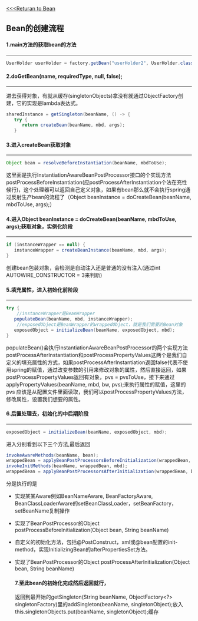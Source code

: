 [<<<Returan to Bean](../spring-Bean的归纳.md)

## Bean的创建流程


#### 1.main方法的获取bean的方法

------



```java
UserHolder userHolder = factory.getBean("userHolder2", UserHolder.class);
```

#### 2.doGetBean(name, requiredType, null, false);

------

  进去获得对象，有就从缓存(singletonObjects)拿没有就通过ObjectFactory创建，它的实现是lambda表达式。

```java
sharedInstance = getSingleton(beanName, () -> {
   try {
      return createBean(beanName, mbd, args);
   }
```

#### 3.进入createBean获取对象

------



```java
Object bean = resolveBeforeInstantiation(beanName, mbdToUse);
```

​     这里面是执行InstantiationAwareBeanPostProcessor接口的个实现方法postProcessBeforeInstantiation(应postProcessAfterInstantiation个法在充性候行)，这个处理器可以返回自己定义对象，如果有bean那么就不会执行spring通过反射生产bean的流程了（Object beanInstance = doCreateBean(beanName, mbdToUse, args);）

#### 4.进入Object beanInstance = doCreateBean(beanName, mbdToUse, args);获取对象，实例化阶段

------



```java
if (instanceWrapper == null) {
   instanceWrapper = createBeanInstance(beanName, mbd, args);
}
```

创建bean包装对象，会检测是自动注入还是普通的没有注入(通过int AUTOWIRE_CONSTRUCTOR = 3来判断)

#### 5.填充属性，进入初始化前阶段

------



```java
try {
    //instanceWrapper是BeanWrapper
   populateBean(beanName, mbd, instanceWrapper);
    //exposedObject是BeanWrapper的wrappedObject，就是我们需要的Bean对象
   exposedObject = initializeBean(beanName, exposedObject, mbd);
}
```

populateBean()会执行InstantiationAwareBeanPostProcessor的两个实现方法postProcessAfterInstantiation和postProcessPropertyValues这两个是我们自定义的填充属性的方式，如果postProcessAfterInstantiation返回false代表不使用spring的赋值，通过改变参数的引用来修改对象的属性，然后直接返回，如果postProcessPropertyValues返回有对象，pvs = pvsToUse，接下来通过applyPropertyValues(beanName, mbd, bw, pvs);来执行属性的赋值，这里的pvs 应该是从配置文件里面读取，我们可以postProcessPropertyValues方法，修改属性，设置我们想要的属性。

#### 6.后置处理去，初始化的中后期阶段

------

```java
exposedObject = initializeBean(beanName, exposedObject, mbd);
```

进入分别看到以下三个方法,最后返回

```java
invokeAwareMethods(beanName, bean);
wrappedBean = applyBeanPostProcessorsBeforeInitialization(wrappedBean, beanName);
invokeInitMethods(beanName, wrappedBean, mbd);
wrappedBean = applyBeanPostProcessorsAfterInitialization(wrappedBean, beanName);
```

分是执行的是

- 实现某某Aware例如BeanNameAware, BeanFactoryAware, BeanClassLoaderAware的setBeanClassLoader，setBeanFactory，setBeanName复制操作

- 实现了BeanPostProcessor的Object postProcessBeforeInitialization(Object bean, String beanName)

- 自定义的初始化方法，包括@PostConstruct，xml或@bean配置的init-method，实现InitializingBean的afterPropertiesSet方法。

- 实现了BeanPostProcessor的Object postProcessAfterInitialization(Object bean, String beanName)

  #### 7.至此bean的初始化完成然后返回就行，

  返回到最开始的getSingleton(String beanName, ObjectFactory<?> singletonFactory)里的addSingleton(beanName, singletonObject);放入this.singletonObjects.put(beanName, singletonObject);缓存
